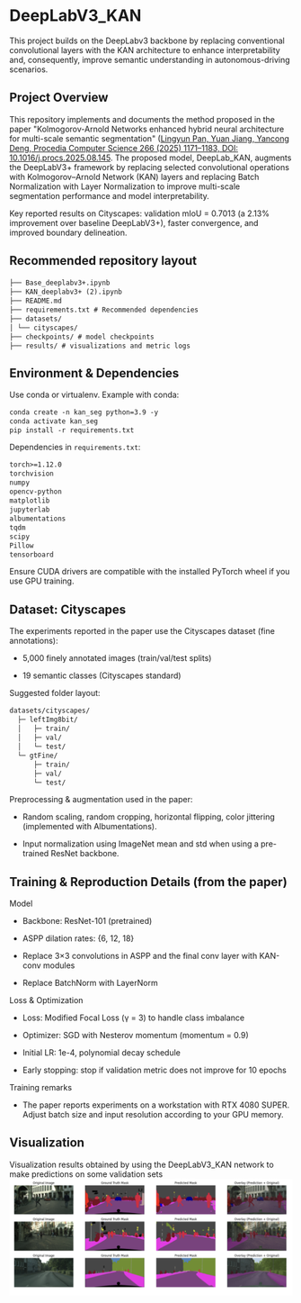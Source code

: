 # DeepLabV3_KAN
This project builds on the DeepLabv3 backbone by replacing conventional convolutional layers with the KAN architecture to enhance interpretability and, consequently, improve semantic understanding in autonomous-driving scenarios.

## Project Overview

This repository implements and documents the method proposed in the paper "Kolmogorov-Arnold Networks enhanced hybrid neural architecture for multi-scale semantic segmentation" ([Lingyun Pan, Yuan Jiang, Yancong Deng, Procedia Computer Science 266 (2025) 1171–1183, DOI: 10.1016/j.procs.2025.08.145](https://www.sciencedirect.com/science/article/pii/S1877050925024585). The proposed model, DeepLab_KAN, augments the DeepLabV3+ framework by replacing selected convolutional operations with Kolmogorov–Arnold Network (KAN) layers and replacing Batch Normalization with Layer Normalization to improve multi-scale segmentation performance and model interpretability.

Key reported results on Cityscapes: validation mIoU = 0.7013 (a 2.13% improvement over baseline DeepLabV3+), faster convergence, and improved boundary delineation.

## Recommended repository layout
```plaintext
├── Base_deeplabv3+.ipynb
├── KAN_deeplabv3+ (2).ipynb
├── README.md 
├── requirements.txt # Recommended dependencies
├── datasets/ 
│ └── cityscapes/
├── checkpoints/ # model checkpoints 
├── results/ # visualizations and metric logs
```

## Environment & Dependencies 

Use conda or virtualenv. Example with conda:
```plaintext
conda create -n kan_seg python=3.9 -y
conda activate kan_seg
pip install -r requirements.txt
```
Dependencies in `requirements.txt`:
```plaintext
torch>=1.12.0
torchvision
numpy
opencv-python
matplotlib
jupyterlab
albumentations
tqdm
scipy
Pillow
tensorboard
```
Ensure CUDA drivers are compatible with the installed PyTorch wheel if you use GPU training.


## Dataset: Cityscapes

The experiments reported in the paper use the Cityscapes dataset (fine annotations):

- 5,000 finely annotated images (train/val/test splits)

- 19 semantic classes (Cityscapes standard)

Suggested folder layout:
```plaintext
datasets/cityscapes/
  ├─ leftImg8bit/
  │   ├─ train/
  │   ├─ val/
  │   └─ test/
  └─ gtFine/
      ├─ train/
      ├─ val/
      └─ test/
```
Preprocessing & augmentation used in the paper:

- Random scaling, random cropping, horizontal flipping, color jittering (implemented with Albumentations).

- Input normalization using ImageNet mean and std when using a pre-trained ResNet backbone.

## Training & Reproduction Details (from the paper)

Model

- Backbone: ResNet-101 (pretrained)

- ASPP dilation rates: {6, 12, 18}

- Replace 3×3 convolutions in ASPP and the final conv layer with KAN-conv modules

- Replace BatchNorm with LayerNorm

Loss & Optimization

- Loss: Modified Focal Loss (γ = 3) to handle class imbalance

- Optimizer: SGD with Nesterov momentum (momentum = 0.9)

- Initial LR: 1e-4, polynomial decay schedule

- Early stopping: stop if validation metric does not improve for 10 epochs

Training remarks

- The paper reports experiments on a workstation with RTX 4080 SUPER. Adjust batch size and input resolution according to your GPU memory.

## Visualization
Visualization results obtained by using the DeepLabV3_KAN network to make predictions on some validation sets
![Example result](example.png)
